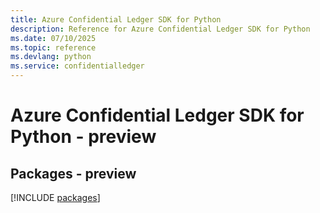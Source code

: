 ```yaml
---
title: Azure Confidential Ledger SDK for Python
description: Reference for Azure Confidential Ledger SDK for Python
ms.date: 07/10/2025
ms.topic: reference
ms.devlang: python
ms.service: confidentialledger
---
```

# Azure Confidential Ledger SDK for Python - preview
## Packages - preview
[!INCLUDE [packages](confidential-ledger-index.md)]